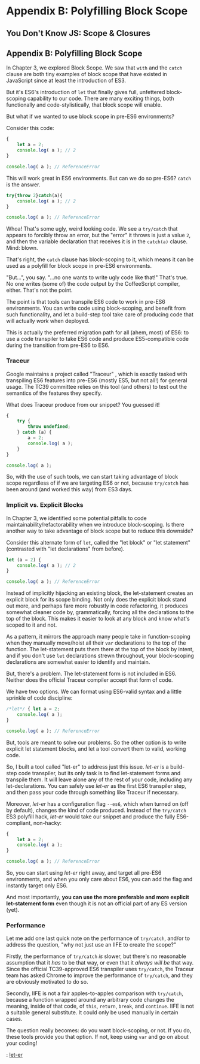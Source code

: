 # Appendix B: Polyfilling Block Scope

## You Don't Know JS: Scope & Closures

## Appendix B: Polyfilling Block Scope

In Chapter 3, we explored Block Scope. We saw that `with` and the `catch` clause are both tiny examples of block scope that have existed in JavaScript since at least the introduction of ES3.

But it's ES6's introduction of `let` that finally gives full, unfettered block-scoping capability to our code. There are many exciting things, both functionally and code-stylistically, that block scope will enable.

But what if we wanted to use block scope in pre-ES6 environments?

Consider this code:

```javascript
{
    let a = 2;
    console.log( a ); // 2
}

console.log( a ); // ReferenceError
```

This will work great in ES6 environments. But can we do so pre-ES6? `catch` is the answer.

```javascript
try{throw 2}catch(a){
    console.log( a ); // 2
}

console.log( a ); // ReferenceError
```

Whoa! That's some ugly, weird looking code. We see a `try/catch` that appears to forcibly throw an error, but the "error" it throws is just a value `2`, and then the variable declaration that receives it is in the `catch(a)` clause. Mind: blown.

That's right, the `catch` clause has block-scoping to it, which means it can be used as a polyfill for block scope in pre-ES6 environments.

"But...", you say. "...no one wants to write ugly code like that!" That's true. No one writes \(some of\) the code output by the CoffeeScript compiler, either. That's not the point.

The point is that tools can transpile ES6 code to work in pre-ES6 environments. You can write code using block-scoping, and benefit from such functionality, and let a build-step tool take care of producing code that will actually _work_ when deployed.

This is actually the preferred migration path for all \(ahem, most\) of ES6: to use a code transpiler to take ES6 code and produce ES5-compatible code during the transition from pre-ES6 to ES6.

### Traceur

Google maintains a project called "Traceur" , which is exactly tasked with transpiling ES6 features into pre-ES6 \(mostly ES5, but not all!\) for general usage. The TC39 committee relies on this tool \(and others\) to test out the semantics of the features they specify.

What does Traceur produce from our snippet? You guessed it!

```javascript
{
    try {
        throw undefined;
    } catch (a) {
        a = 2;
        console.log( a );
    }
}

console.log( a );
```

So, with the use of such tools, we can start taking advantage of block scope regardless of if we are targeting ES6 or not, because `try/catch` has been around \(and worked this way\) from ES3 days.

### Implicit vs. Explicit Blocks

In Chapter 3, we identified some potential pitfalls to code maintainability/refactorability when we introduce block-scoping. Is there another way to take advantage of block scope but to reduce this downside?

Consider this alternate form of `let`, called the "let block" or "let statement" \(contrasted with "let declarations" from before\).

```javascript
let (a = 2) {
    console.log( a ); // 2
}

console.log( a ); // ReferenceError
```

Instead of implicitly hijacking an existing block, the let-statement creates an explicit block for its scope binding. Not only does the explicit block stand out more, and perhaps fare more robustly in code refactoring, it produces somewhat cleaner code by, grammatically, forcing all the declarations to the top of the block. This makes it easier to look at any block and know what's scoped to it and not.

As a pattern, it mirrors the approach many people take in function-scoping when they manually move/hoist all their `var` declarations to the top of the function. The let-statement puts them there at the top of the block by intent, and if you don't use `let` declarations strewn throughout, your block-scoping declarations are somewhat easier to identify and maintain.

But, there's a problem. The let-statement form is not included in ES6. Neither does the official Traceur compiler accept that form of code.

We have two options. We can format using ES6-valid syntax and a little sprinkle of code discipline:

```javascript
/*let*/ { let a = 2;
    console.log( a );
}

console.log( a ); // ReferenceError
```

But, tools are meant to solve our problems. So the other option is to write explicit let statement blocks, and let a tool convert them to valid, working code.

So, I built a tool called "let-er"  to address just this issue. _let-er_ is a build-step code transpiler, but its only task is to find let-statement forms and transpile them. It will leave alone any of the rest of your code, including any let-declarations. You can safely use _let-er_ as the first ES6 transpiler step, and then pass your code through something like Traceur if necessary.

Moreover, _let-er_ has a configuration flag `--es6`, which when turned on \(off by default\), changes the kind of code produced. Instead of the `try/catch` ES3 polyfill hack, _let-er_ would take our snippet and produce the fully ES6-compliant, non-hacky:

```javascript
{
    let a = 2;
    console.log( a );
}

console.log( a ); // ReferenceError
```

So, you can start using _let-er_ right away, and target all pre-ES6 environments, and when you only care about ES6, you can add the flag and instantly target only ES6.

And most importantly, **you can use the more preferable and more explicit let-statement form** even though it is not an official part of any ES version \(yet\).

### Performance

Let me add one last quick note on the performance of `try/catch`, and/or to address the question, "why not just use an IIFE to create the scope?"

Firstly, the performance of `try/catch` _is_ slower, but there's no reasonable assumption that it _has_ to be that way, or even that it _always will be_ that way. Since the official TC39-approved ES6 transpiler uses `try/catch`, the Traceur team has asked Chrome to improve the performance of `try/catch`, and they are obviously motivated to do so.

Secondly, IIFE is not a fair apples-to-apples comparison with `try/catch`, because a function wrapped around any arbitrary code changes the meaning, inside of that code, of `this`, `return`, `break`, and `continue`. IIFE is not a suitable general substitute. It could only be used manually in certain cases.

The question really becomes: do you want block-scoping, or not. If you do, these tools provide you that option. If not, keep using `var` and go on about your coding!

\: [let-er](https://github.com/getify/let-er)

